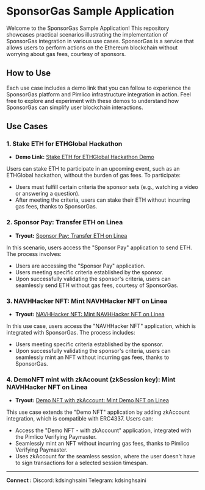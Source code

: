 # SponsorGas Sample Application

Welcome to the SponsorGas Sample Application! This repository showcases practical scenarios illustrating the implementation of SponsorGas integration in various use cases. SponsorGas is a service that allows users to perform actions on the Ethereum blockchain without worrying about gas fees, courtesy of sponsors.

## How to Use

Each use case includes a demo link that you can follow to experience the SponsorGas platform and Pimlico infrastructure integration in action. Feel free to explore and experiment with these demos to understand how SponsorGas can simplify user blockchain interactions.


## Use Cases

### 1. Stake ETH for ETHGlobal Hackathon

- **Demo Link:** [Stake ETH for ETHGlobal Hackathon Demo](https://github-production-user-asset-6210df.s3.amazonaws.com/90941366/260313201-e01ad927-7448-44e6-b50e-c804c13343b7.mp4)
  
Users can stake ETH to participate in an upcoming event, such as an ETHGlobal hackathon, without the burden of gas fees. To participate:

- Users must fulfill certain criteria the sponsor sets (e.g., watching a video or answering a question).
- After meeting the criteria, users can stake their ETH without incurring gas fees, thanks to SponsorGas.

### 2. Sponsor Pay: Transfer ETH on Linea

- **Tryout:** [Sponsor Pay: Transfer ETH on Linea](https://sample-application-kannusingh.vercel.app/pay)
  
In this scenario, users access the "Sponsor Pay" application to send ETH. The process involves:

- Users are accessing the "Sponsor Pay" application.
- Users meeting specific criteria established by the sponsor.
- Upon successfully validating the sponsor's criteria, users can seamlessly send ETH without gas fees, courtesy of SponsorGas.

### 3. NAVHHacker NFT: Mint NAVHHacker NFT on Linea

- **Tryout:** [NAVHHacker NFT: Mint NAVHHacker NFT on Linea](https://sample-application-kannusingh.vercel.app/nft)
  
In this use case, users access the "NAVHHacker NFT" application, which is integrated with SponsorGas. The process includes:

- Users meeting specific criteria established by the sponsor.
- Upon successfully validating the sponsor's criteria, users can seamlessly mint an NFT without incurring gas fees, thanks to SponsorGas.

### 4. DemoNFT mint with zkAccount (zkSession key): Mint NAVHHacker NFT on Linea

- **Tryout:** [Demo NFT with zkAccount: Mint Demo NFT on Linea](https://sample-application-kannusingh.vercel.app/nft/simpleZkSessionAccount)
  
This use case extends the "Demo NFT" application by adding zkAccount integration, which is compatible with ERC4337. Users can:

- Access the "Demo NFT - with zkAccount" application, integrated with the Pimlico Verifying Paymaster.
- Seamlessly mint an NFT without incurring gas fees, thanks to Pimlico Verifying Paymaster.
- Uses zkAccount for the seamless session, where the user doesn't have to sign transactions for a selected session timespan.


---

**Connect :** Discord: kdsinghsaini Telegram: kdsinghsaini

